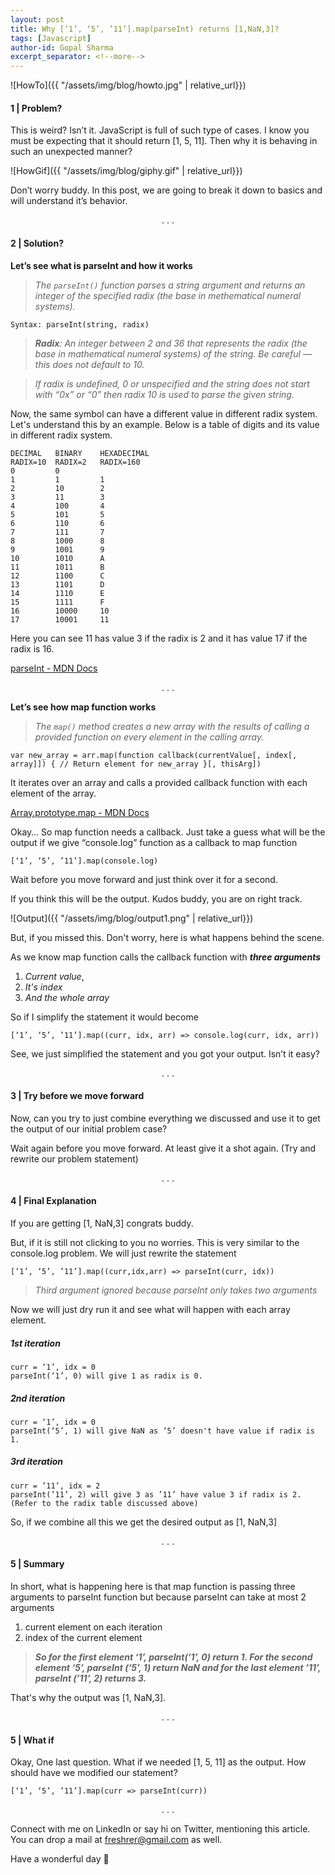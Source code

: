 ```yaml
---
layout: post
title: Why [‘1’, ‘5’, ’11’].map(parseInt) returns [1,NaN,3]?
tags: [Javascript]
author-id: Gopal Sharma
excerpt_separator: <!--more-->
---
```

![HowTo]({{ "/assets/img/blog/howto.jpg" | relative_url}})
#### 1 | Problem?
This is weird? Isn’t it. JavaScript is full of such type of cases. I know you must be expecting that it should return [1, 5, 11]. Then why it is behaving in such an unexpected manner?
<!--more-->


![HowGif]({{ "/assets/img/blog/giphy.gif" | relative_url}})

Don’t worry buddy. In this post, we are going to break it down to basics and will understand it’s behavior.


<p style="text-align: center;">. . .</p>

#### 2 | Solution?
**Let’s see what is parseInt and how it works**

>*The `parseInt()` function parses a string argument and returns an integer of the specified radix (the base in methematical numeral systems).*

`Syntax: parseInt(string, radix)`

>***Radix**: An integer between 2 and 36 that represents the radix (the base in mathematical numeral systems) of the string. Be careful — this does not default to 10.*

>*If radix is undefined, 0 or unspecified and the string does not start with “0x” or “0” then radix 10 is used to parse the given string.*

Now, the same symbol can have a different value in different radix system. Let's understand this by an example. Below is a table of digits and its value in different radix system.

```
DECIMAL   BINARY    HEXADECIMAL
RADIX=10  RADIX=2   RADIX=160
0         0
1         1         1
2         10        2
3         11        3
4         100       4
5         101       5
6         110       6
7         111       7
8         1000      8
9         1001      9
10        1010      A
11        1011      B
12        1100      C
13        1101      D
14        1110      E
15        1111      F
16        10000     10
17        10001     11
```
Here you can see 11 has value 3 if the radix is 2 and it has value 17 if the radix is 16.

[parseInt - MDN Docs](https://developer.mozilla.org/en-US/docs/Web/JavaScript/Reference/Global_Objects/parseInt)

<p style="text-align: center;">. . .</p>

**Let’s see how map function works**

>*The `map()` method creates a new array with the results of calling a provided function on every element in the calling array.*

`var new_array = arr.map(function callback(currentValue[, index[, array]]) { // Return element for new_array }[, thisArg]) `

It iterates over an array and calls a provided callback function with each element of the array.

[Array.prototype.map - MDN Docs](https://developer.mozilla.org/en-US/docs/Web/JavaScript/Reference/Global_Objects/Array/map)

Okay… So map function needs a callback. Just take a guess what will be the output if we give “console.log” function as a callback to map function

`[‘1’, ‘5’, ’11’].map(console.log)`

Wait before you move forward and just think over it for a second.

If you think this will be the output. Kudos buddy, you are on right track.

![Output]({{ "/assets/img/blog/output1.png" | relative_url}})

But, if you missed this. Don't worry, here is what happens behind the scene.

As we know map function calls the callback function with ***three arguments***

1. *Current value*,
2. *It's index*
3. *And the whole array*

So if I simplify the statement it would become

`[‘1’, ‘5’, ’11’].map((curr, idx, arr) => console.log(curr, idx, arr))`

See, we just simplified the statement and you got your output. Isn’t it easy?

<p style="text-align: center;">. . .</p>

#### 3 | Try before we move forward
Now, can you try to just combine everything we discussed and use it to get the output of our initial problem case?

Wait again before you move forward. At least give it a shot again. (Try and rewrite our problem statement)

<p style="text-align: center;">. . .</p>

#### 4 | Final Explanation
If you are getting [1, NaN,3] congrats buddy.

But, if it is still not clicking to you no worries. This is very similar to the console.log problem. We will just rewrite the statement

`[‘1’, ‘5’, ’11’].map((curr,idx,arr) => parseInt(curr, idx))`

>*Third argument ignored because parseInt only takes two arguments*

Now we will just dry run it and see what will happen with each array element.

##### 1st iteration

```
curr = ‘1’, idx = 0
parseInt(‘1’, 0) will give 1 as radix is 0.
```

##### 2nd iteration

```
curr = ‘1’, idx = 0
parseInt(‘5’, 1) will give NaN as ‘5’ doesn't have value if radix is 1.
```

##### 3rd iteration

```
curr = ’11’, idx = 2
parseInt(’11’, 2) will give 3 as ’11’ have value 3 if radix is 2. (Refer to the radix table discussed above)
```
So, if we combine all this we get the desired output as [1, NaN,3]

<p style="text-align: center;">. . .</p>

#### 5 | Summary

In short, what is happening here is that map function is passing three arguments to parseInt function but because parseInt can take at most 2 arguments

1. current element on each iteration
2. index of the current element

>***So for the first element ‘1’, parseInt(‘1’, 0) return 1. For the second element ‘5’, parseInt (‘5’, 1) return NaN and for the last element ’11’, parseInt (’11’, 2) returns 3.***

That's why the output was [1, NaN,3].

<p style="text-align: center;">. . .</p>

#### 5 | What if
Okay, One last question. What if we needed [1, 5, 11] as the output. How should have we modified our statement?

`[‘1’, ‘5’, ’11’].map(curr => parseInt(curr))`

<p style="text-align: center;">. . .</p>

Connect with me on LinkedIn or say hi on Twitter, mentioning this article. You can drop a mail at freshrer@gmail.com as well.

Have a wonderful day 🙂